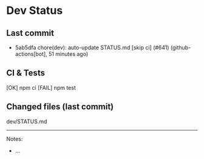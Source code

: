 # Dev Status

## Last commit
- 5ab5dfa chore(dev): auto-update STATUS.md [skip ci] (#641) (github-actions[bot], 51 minutes ago)
## CI & Tests
[OK] npm ci
[FAIL] npm test

## Changed files (last commit)
dev/STATUS.md

---
Notes:
- ...
